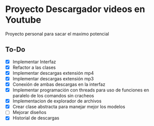 # Proyecto Descargador videos en Youtube
Proyecto personal para sacar el maximo potencial

## To-Do
- [x] Implementar Interfaz
- [x] Refactor a las clases
- [x] Implementar descargas extensión mp4
- [x] Implementar descargas extensión mp3
- [x] Conexión de ambas descargas en la interfaz
- [x] Implementar programación con threads para uso de funciones en paralelo de los comandos sin cracheos
- [x] Implementacion de explorador de archivos
- [x] Crear clase abstracta para manejar mejor los modelos
- [ ] Mejorar diseños
- [x] Historial de descargas
